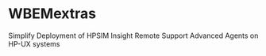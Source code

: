 WBEMextras
==========

Simplify Deployment of HPSIM  Insight Remote Support Advanced Agents on HP-UX systems